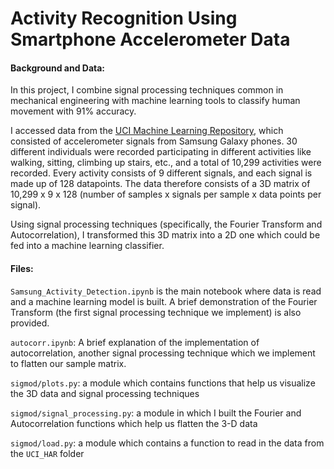 # Activity Recognition Using Smartphone Accelerometer Data

#### Background and Data:
In this project, I combine signal processing techniques common in mechanical engineering with machine learning tools to classify human movement with 91% accuracy. 

I accessed data from the [UCI Machine Learning Repository](https://archive.ics.uci.edu/ml/datasets/human+activity+recognition+using+smartphones), which consisted of accelerometer signals from Samsung Galaxy phones. 30 different individuals were recorded participating in different activities like walking, sitting, climbing up stairs, etc., and a total of 10,299 activities were recorded. Every activity consists of 9 different signals, and each signal is made up of 128 datapoints. The data therefore consists of a 3D matrix of 10,299 x 9 x 128 (number of samples x signals per sample x data points per signal).

Using signal processing techniques (specifically, the Fourier Transform and Autocorrelation), I transformed this 3D matrix into a 2D one which could be fed into a machine learning classifier.


#### Files:
`Samsung_Activity_Detection.ipynb` is the main notebook where data is read and a machine learning model is built. A brief demonstration of the Fourier Transform (the first signal processing technique we implement) is also provided.

`autocorr.ipynb`: A brief explanation of the implementation of autocorrelation, another signal processing technique which we implement to flatten our sample matrix.

`sigmod/plots.py`: a module which contains functions that help us visualize the 3D data and signal processing techniques

`sigmod/signal_processing.py`: a module in which I built the Fourier and Autocorrelation functions which help us flatten the 3-D data

`sigmod/load.py`: a module which contains a function to read in the data from the `UCI_HAR` folder


